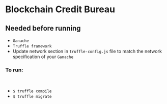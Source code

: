 # Blockchain Credit Bureau
<h2>Needed before running</h2>
<ul>
	<li><code>Ganache</code></li>
	<li><code>Truffle framework</code></li>
	<li>Update network section in <code>truffle-config.js</code> file to match the network specification of your <code>Ganache</code></li>
</ul>
<h3>To run:</h3></br>
<ul>
	<li><code>$ truffle compile</code></li>
	<li><code>$ truffle migrate</code></li>
</ul>